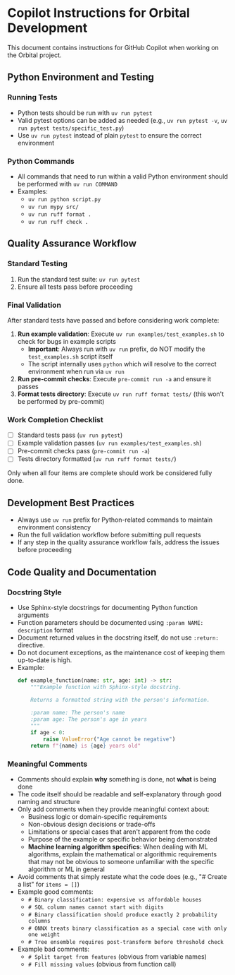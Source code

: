 # Copilot Instructions for Orbital Development

This document contains instructions for GitHub Copilot when working on the Orbital project.

## Python Environment and Testing

### Running Tests
- Python tests should be run with `uv run pytest`
- Valid pytest options can be added as needed (e.g., `uv run pytest -v`, `uv run pytest tests/specific_test.py`)
- Use `uv run pytest` instead of plain `pytest` to ensure the correct environment

### Python Commands
- All commands that need to run within a valid Python environment should be performed with `uv run COMMAND`
- Examples:
  - `uv run python script.py`
  - `uv run mypy src/`
  - `uv run ruff format .`
  - `uv run ruff check .`

## Quality Assurance Workflow

### Standard Testing
1. Run the standard test suite: `uv run pytest`
2. Ensure all tests pass before proceeding

### Final Validation
After standard tests have passed and before considering work complete:

1. **Run example validation**: Execute `uv run examples/test_examples.sh` to check for bugs in example scripts
   - **Important**: Always run with `uv run` prefix, do NOT modify the `test_examples.sh` script itself
   - The script internally uses `python` which will resolve to the correct environment when run via `uv run`
2. **Run pre-commit checks**: Execute `pre-commit run -a` and ensure it passes
3. **Format tests directory**: Execute `uv run ruff format tests/` (this won't be performed by pre-commit)

### Work Completion Checklist
- [ ] Standard tests pass (`uv run pytest`)
- [ ] Example validation passes (`uv run examples/test_examples.sh`)
- [ ] Pre-commit checks pass (`pre-commit run -a`)
- [ ] Tests directory formatted (`uv run ruff format tests/`)

Only when all four items are complete should work be considered fully done.

## Development Best Practices

- Always use `uv run` prefix for Python-related commands to maintain environment consistency
- Run the full validation workflow before submitting pull requests
- If any step in the quality assurance workflow fails, address the issues before proceeding

## Code Quality and Documentation

### Docstring Style
- Use Sphinx-style docstrings for documenting Python function arguments
- Function parameters should be documented using `:param NAME: description` format
- Document returned values in the docstring itself, do not use `:return:` directive.
- Do not document exceptions, as the maintenance cost of keeping them up-to-date is high.
- Example:
  ```python
  def example_function(name: str, age: int) -> str:
      """Example function with Sphinx-style docstring.

      Returns a formatted string with the person's information.
      
      :param name: The person's name
      :param age: The person's age in years
      """
      if age < 0:
          raise ValueError("Age cannot be negative")
      return f"{name} is {age} years old"
  ```

### Meaningful Comments
- Comments should explain **why** something is done, not **what** is being done
- The code itself should be readable and self-explanatory through good naming and structure
- Only add comments when they provide meaningful context about:
  - Business logic or domain-specific requirements
  - Non-obvious design decisions or trade-offs
  - Limitations or special cases that aren't apparent from the code
  - Purpose of the example or specific behavior being demonstrated
  - **Machine learning algorithm specifics**: When dealing with ML algorithms, explain the mathematical or algorithmic requirements that may not be obvious to someone unfamiliar with the specific algorithm or ML in general
- Avoid comments that simply restate what the code does (e.g., "# Create a list" for `items = []`)
- Example good comments:
  - `# Binary classification: expensive vs affordable houses`
  - `# SQL column names cannot start with digits`
  - `# Binary classification should produce exactly 2 probability columns`
  - `# ONNX treats binary classification as a special case with only one weight`
  - `# Tree ensemble requires post-transform before threshold check`
- Example bad comments:
  - `# Split target from features` (obvious from variable names)
  - `# Fill missing values` (obvious from function call)
